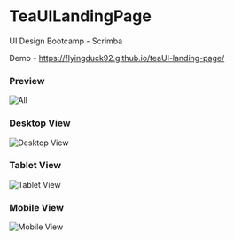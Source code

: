 # TeaUILandingPage
UI Design Bootcamp - Scrimba

Demo - https://flyingduck92.github.io/teaUI-landing-page/

### Preview
![All](https://i.imgur.com/q6yksP0.png)

### Desktop View
![Desktop View](https://i.imgur.com/AWMekfG.png)

### Tablet View
![Tablet View](https://i.imgur.com/gK0dUEP.png)

### Mobile View
![Mobile View](https://i.imgur.com/FQjPfao.png)

